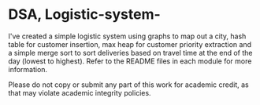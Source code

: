 # DSA, Logistic-system-
I've created a simple logistic system using graphs to map out a city, hash table for customer insertion, max heap for customer priority extraction and a simple merge sort to sort deliveries based on travel time at the end of the day (lowest to highest). Refer to the README files in each module for more information.

Please do not copy or submit any part of this work for academic credit, as that may violate academic integrity policies.
